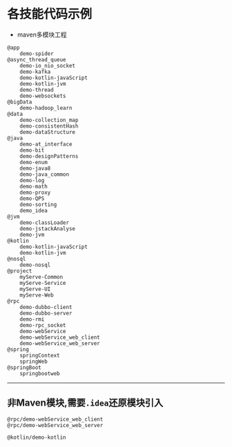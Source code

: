 
# 各技能代码示例
- maven多模块工程
```
@app
    demo-spider
@async_thread_queue
    demo-io_nio_socket
    demo-kafka
    demo-kotlin-javaScript
    demo-kotlin-jvm
    demo-thread
    demo-websockets
@bigData
    demo-hadoop_learn
@data
    demo-collection_map
    demo-consistentHash
    demo-dataStructure
@java
    demo-at_interface
    demo-bit
    demo-designPatterns
    demo-enum
    demo-java8
    demo-java_common
    demo-log
    demo-math
    demo-proxy
    demo-QPS
    demo-sorting
    demo_idea
@jvm
    demo-classLoader
    demo-jstackAnalyse
    demo-jvm
@kotlin
    demo-kotlin-javaScript
    demo-kotlin-jvm
@nosql
    demo-nosql
@project
    myServe-Common
    myServe-Service
    myServe-UI
    myServe-Web
@rpc
    demo-dubbo-client
    demo-dubbo-server
    demo-rmi
    demo-rpc_socket
    demo-webService
    demo-webService_web_client
    demo-webService_web_server
@spring
    springContext
    springWeb
@springBoot
    springbootweb
```

---
## 非Maven模块,需要`.idea`还原模块引入
```
@rpc/demo-webService_web_client
@rpc/demo-webService_web_server

@kotlin/demo-kotlin
```

<!--
# 查看仓库
```
➜  myServer git:(master) ✗ git remote -v
origin  https://github.com/liuxiang/myServer.git (fetch)
origin  https://github.com/liuxiang/myServer.git (push)
osc     https://git.oschina.net/liuxiang7/myServer.git (fetch)
osc     https://git.oschina.net/liuxiang7/myServer.git (push)
```

# 新建远程仓库
- 修改源
git remote set-url origin <remote_git_address>
- 新增源
git remote add osc <remote_git_address>

# 切换仓库
git pull -v --progress "origin"

- github
git push -u origin master

- oschina
git push -u osc master

注意:
1.推送同时完成-u的默认主机[origin/osc]切换
2.如需多仓库同时操作,可使用相同的仓库名 见:http://blog.csdn.net/isea533/article/details/41382699
-->